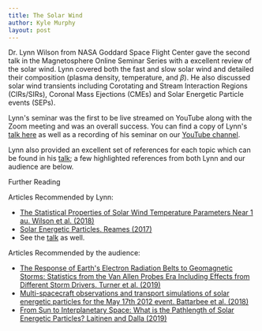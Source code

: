 ```yaml
---
title: The Solar Wind
author: Kyle Murphy
layout: post
---
```


Dr. Lynn Wilson from NASA Goddard Space Flight Center gave the second talk in the Magnetosphere Online Seminar Series with a excellent review of the solar wind. Lynn covered both the fast and slow solar wind and detailed their composition (plasma density, temperature, and $\beta$). He also discussed solar wind transients including Corotating and Stream Interaction Regions (CIRs/SIRs), Coronal Mass Ejections (CMEs) and Solar Energetic Particle events (SEPs). 

Lynn's seminar was the first to be live streamed on YouTube along with the Zoom meeting and was an overall success. You can find a copy of Lynn's [talk here][1] as well as a recording of his seminar on our [YouTube channel][2].  

Lynn also provided an excellent set of references for each topic which can be found in his [talk][1]; a few highlighted references from both Lynn and our audience are below. 

Further Reading

Articles Recommended by Lynn:

- [The Statistical Properties of Solar Wind Temperature Parameters Near 1 au. Wilson et al. (2018)][3]
- [Solar Energetic Particles. Reames (2017)][4]
- See the [talk][1] as well.

Articles Recommended by the audience:

- [The Response of Earth's Electron Radiation Belts to Geomagnetic Storms: Statistics from the Van Allen Probes Era Including Effects from Different Storm Drivers. Turner et al. (2019)][5]
- [Multi-spacecraft observations and transport simulations of solar energetic particles for the May 17th 2012 event. Battarbee et al. (2018)][6]
- [From Sun to Interplanetary Space: What is the Pathlength of Solar Energetic Particles? Laitinen and Dalla (2019)][7]


[1]:https://github.com/MSOLSS/MagSeminars/blob/master/presentations/solar_wind_intro_May2020.pdf
[2]:https://www.youtube.com/channel/UCNlOK9mCmI3V111EHQRCuEQ
[3]:https://iopscience.iop.org/article/10.3847/1538-4365/aab71c
[4]:https://link.springer.com/book/10.1007/978-3-319-50871-9
[5]:https://agupubs.onlinelibrary.wiley.com/doi/10.1029/2018JA026066
[6]:https://www.aanda.org/articles/aa/abs/2018/04/aa31451-17/aa31451-17.html
[7]:https://iopscience.iop.org/article/10.3847/1538-4357/ab54c7